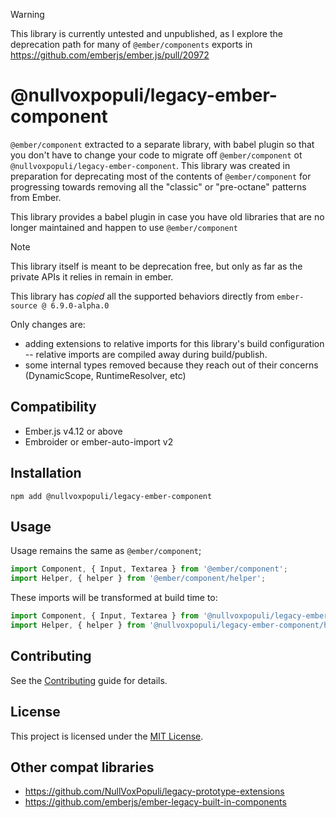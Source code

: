 > [!WARNING]
> This library is currently untested and unpublished, as I explore the deprecation path for many of `@ember/components` exports in https://github.com/emberjs/ember.js/pull/20972

# @nullvoxpopuli/legacy-ember-component

`@ember/component` extracted to a separate library, with babel plugin so that you don't have to change your code to migrate off `@ember/component` ot `@nullvoxpopuli/legacy-ember-component`. This library was created in preparation for deprecating most of the contents of `@ember/component` for progressing towards removing all the "classic" or "pre-octane" patterns from Ember.

This library provides a babel plugin in case you have old libraries that are no longer maintained and happen to use `@ember/component`

> [!NOTE]
> This library itself is meant to be deprecation free, but only as far as the private APIs it relies in remain in ember.

This library has _copied_ all the supported behaviors directly from `ember-source @ 6.9.0-alpha.0`

Only changes are:
- adding extensions to relative imports for this library's build configuration -- relative imports are compiled away during build/publish.
- some internal types removed because they reach out of their concerns (DynamicScope, RuntimeResolver, etc)

## Compatibility

- Ember.js v4.12 or above
- Embroider or ember-auto-import v2

## Installation

```
npm add @nullvoxpopuli/legacy-ember-component
```

## Usage


Usage remains the same as `@ember/component`;
```js
import Component, { Input, Textarea } from '@ember/component';
import Helper, { helper } from '@ember/component/helper';
```

These imports will be transformed at build time to:
```js
import Component, { Input, Textarea } from '@nullvoxpopuli/legacy-ember-component';
import Helper, { helper } from '@nullvoxpopuli/legacy-ember-component/helper';
```

## Contributing

See the [Contributing](CONTRIBUTING.md) guide for details.

## License

This project is licensed under the [MIT License](LICENSE.md).

## Other compat libraries

- https://github.com/NullVoxPopuli/legacy-prototype-extensions
- https://github.com/emberjs/ember-legacy-built-in-components

